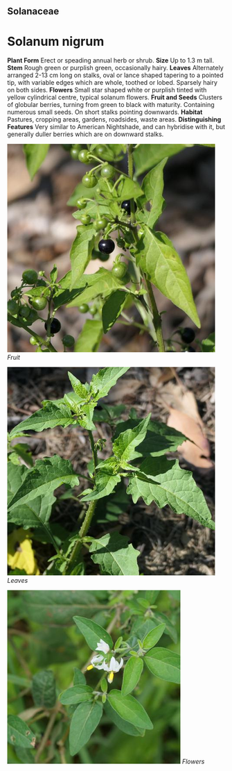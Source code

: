 ## Solanaceae
# Solanum nigrum

**Plant Form** Erect or speading annual herb or shrub. **Size** Up to 1.3 m tall. **Stem** Rough green or purplish green, occasionally hairy. **Leaves** Alternately arranged 2-13 cm long on stalks, oval or lance shaped tapering to a pointed tip, with variable edges which are whole, toothed or lobed. Sparsely hairy on both sides. **Flowers** Small star shaped white or purplish tinted with yellow cylindrical centre, typical solanum flowers. **Fruit and Seeds** Clusters of globular berries, turning from green to black with maturity. Containing numerous small seeds. On short stalks pointing downwards. **Habitat** Pastures, cropping areas, gardens, roadsides, waste areas. **Distinguishing Features** Very similar to American Nightshade, and can hybridise with it, but generally duller berries which are on downward stalks.


![Fruit](105227_P1245413.jpg)
 *Fruit* 

![Leaves](104392_P1234207.jpg)
 *Leaves* 

![Flowers](64922_P1042475.jpg)
 *Flowers* 

